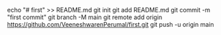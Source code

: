 echo "# first" >> README.md
git init
git add README.md
git commit -m "first commit"
git branch -M main
git remote add origin https://github.com/VeeneshwarenPerumal/first.git
git push -u origin main
